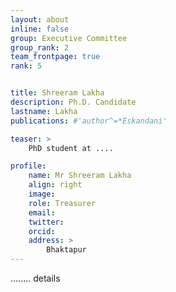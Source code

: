 ```yaml
---
layout: about
inline: false
group: Executive Committee
group_rank: 2
team_frontpage: true
rank: 5


title: Shreeram Lakha
description: Ph.D. Candidate
lastname: Lakha
publications: #'author^=*Eskandani'

teaser: >
    PhD student at ....

profile:
    name: Mr Shreeram Lakha
    align: right
    image: 
    role: Treasurer
    email: 
    twitter: 
    orcid: 
    address: >
        Bhaktapur
---
```


........
details